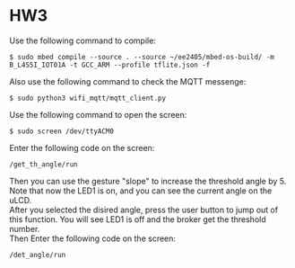 # HW3
Use the following command to compile:  

    $ sudo mbed compile --source . --source ~/ee2405/mbed-os-build/ -m B_L4S5I_IOT01A -t GCC_ARM --profile tflite.json -f  
Also use the following command to check the MQTT messenge:  

    $ sudo python3 wifi_mqtt/mqtt_client.py  
Use the following command to open the screen:  

    $ sudo screen /dev/ttyACM0
Enter the following code on the screen:  

    /get_th_angle/run
Then you can use the gesture "slope" to increase the threshold angle by 5. Note that now the LED1 is on, and you can see the current angle on the uLCD.  
After you selected the disired angle, press the user button to jump out of this function. You will see LED1 is off and the broker get the threshold number.  
Then Enter the following code on the screen:  

    /det_angle/run

